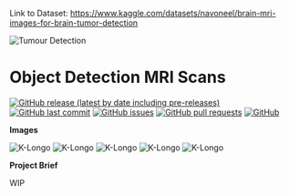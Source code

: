 Link to Dataset: https://www.kaggle.com/datasets/navoneel/brain-mri-images-for-brain-tumor-detection

![Tumour Detection](https://i.imgur.com/gT3BgTm.png)

# Object Detection MRI Scans

[![GitHub release (latest by date including pre-releases)](https://img.shields.io/github/v/release/Benji1155/Object-Detection-MRI-Scans)](https://img.shields.io/github/v/release/Benji1155/Object-Detection-MRI-Scans)
[![GitHub last commit](https://img.shields.io/github/last-commit/Benji1155/Object-Detection-MRI-Scans)](https://img.shields.io/github/last-commit/Benji1155/Object-Detection-MRI-Scans)
[![GitHub issues](https://img.shields.io/github/issues-raw/Benji1155/Object-Detection-MRI-Scans)](https://img.shields.io/github/issues-raw/Benji1155/Object-Detection-MRI-Scans)
[![GitHub pull requests](https://img.shields.io/github/issues-pr/Benji1155/Object-Detection-MRI-Scans)](https://img.shields.io/github/issues-pr/Benji1155/Object-Detection-MRI-Scans)
[![GitHub](https://img.shields.io/github/license/Benji1155/Object-Detection-MRI-Scans)](https://img.shields.io/github/license/Benji1155/Object-Detection-MRI-Scans)

**Images**

![K-Longo](https://i.imgur.com/ntmN1FY.png)
![K-Longo](https://i.imgur.com/e4skcAO.png)
![K-Longo](https://i.imgur.com/xuP0VVM.png)
![K-Longo](https://i.imgur.com/CtESwN7.png)
![K-Longo](https://i.imgur.com/AnxzDYy.png)

**Project Brief**

WIP
